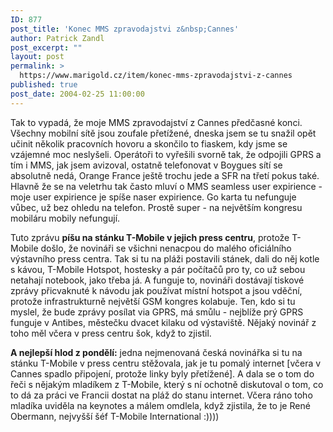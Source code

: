 ```yaml
---
ID: 877
post_title: 'Konec MMS zpravodajstvi z&nbsp;Cannes'
author: Patrick Zandl
post_excerpt: ""
layout: post
permalink: >
  https://www.marigold.cz/item/konec-mms-zpravodajstvi-z-cannes
published: true
post_date: 2004-02-25 11:00:00
---
```

<P>Tak to vypadá, že moje MMS zpravodajství z Cannes předčasné konci. Všechny mobilní sítě jsou zoufale přetížené, dneska jsem se tu snažil opět učinit několik pracovních hovoru a skončilo to fiaskem, kdy jsme se vzájemné moc neslyšeli. Operátoři to vyřešili svorně tak, že odpojili GPRS a tím i MMS, jak jsem avizoval, ostatně telefonovat v Boygues sítí se absolutně nedá, Orange France ještě trochu jede a SFR na třetí pokus také. Hlavně že se na veletrhu tak často mluví o MMS seamless user expirience - moje user expirience je spíše naser expirience. Go karta tu nefunguje vůbec, už bez ohledu na telefon. Prostě super - na největším kongresu mobiláru mobily nefungují. </P>
<P>Tuto zprávu <STRONG>píšu na stánku T-Mobile v jejich press centru</STRONG>, protože T-Mobile došlo, že novináři se všichni nenacpou do malého oficiálního výstavního&#160;press centra. Tak si tu na pláži postavili stánek, dali do něj kotle s kávou, T-Mobile Hotspot, hostesky a pár počítačů pro ty, co už sebou netahají notebook, jako třeba já. A funguje to, novináři dostávají tiskové zprávy přicvaknuté k návodu jak používat místní hotspot a jsou vděční, protože infrastrukturně největší GSM kongres kolabuje. Ten, kdo si tu myslel, že bude zprávy posílat via GPRS, má smůlu - nejblíže prý GPRS funguje v Antibes, městečku dvacet kilaku od výstaviště. Nějaký novinář z toho měl včera v press centru šok, když to zjistil. </P>
<P><STRONG>A nejlepší hlod z pondělí:</STRONG> jedna nejmenovaná česká novinářka si tu na stánku T-Mobile v press centru stěžovala, jak je tu pomalý internet [včera v Cannes spadlo připojení, protože linky byly přetížené]. A dala se o tom do řeči s nějakým mladíkem z T-Mobile, který s ní ochotně diskutoval o tom, co to dá za práci ve Francii dostat na pláž do stanu internet. Včera ráno toho mladíka uviděla na keynotes a málem omdlela, když zjistila, že to je René Obermann, nejvyšší šéf T-Mobile International :))))</P>